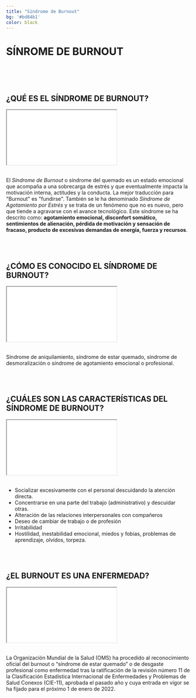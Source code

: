 ```yaml
---
title: "Síndrome de Burnout"
bg: '#bd84b1'
color: black
---
```

# SÍNROME DE BURNOUT

<br>
<br>
<br>

## ¿QUÉ ES EL SÍNDROME DE BURNOUT?

<div class="icontain">
  <iframe src="//www.youtube.com/embed/e-DrnBRtoX8" allowfullscreen></iframe>
</div>

<br>

El _Síndrome de Burnout_ o síndrome del quemado es un estado emocional que acompaña a una sobrecarga de estrés y que eventualmente impacta la motivación interna, actitudes y la conducta. La mejor traducción para "Burnout" es "fundirse". También se le ha denominado _Síndrome de Agotamiento por Estrés_ y se trata de un fenómeno que no es nuevo, pero que tiende a agravarse con el avance tecnológico. Este síndrome se ha descrito como: **agotamiento emocional, disconfort somático, sentimientos de alienación, pérdida de motivación y sensación de fracaso, producto de excesivas demandas de energía, fuerza y recursos**.

<br>
<br>

## ¿CÓMO ES CONOCIDO EL SÍNDROME DE BURNOUT?

<div class="icontain">
  <iframe src="//www.youtube.com/embed/LHWJ60bYL5I" allowfullscreen></iframe>
</div>

<br>

Síndrome de aniquilamiento, síndrome de estar quemado, síndrome de desmoralización o síndrome de agotamiento emocional o profesional.

<br>
<br>

## ¿CUÁLES SON LAS CARACTERÍSTICAS DEL SÍNDROME DE BURNOUT?

<div class="icontain">
  <iframe src="//www.youtube.com/embed/yYiOnNVW4YA" allowfullscreen></iframe>
</div>

<br>

- Socializar excesivamente con el personal descuidando la atención directa.
- Concentrarse en una parte del trabajo (administrativo) y descuidar otras.
- Alteración de las relaciones interpersonales con compañeros
- Deseo de cambiar de trabajo o de profesión
- Irritabilidad
- Hostilidad, inestabilidad emocional, miedos y fobias, problemas de aprendizaje, olvidos, torpeza.

<br>
<br>

## ¿EL BURNOUT ES UNA ENFERMEDAD?

<div class="icontain">
  <iframe src="//www.youtube.com/embed/TG-1DkBdX-M" allowfullscreen></iframe>
</div>

<br>

La Organización Mundial de la Salud (OMS) ha procedido al reconocimiento oficial del burnout o “síndrome de estar quemado” o de desgaste profesional como enfermedad tras la ratificación de la revisión número 11 de la Clasificación Estadística Internacional de Enfermedades y Problemas de Salud Conexos (CIE-11), aprobada el pasado año y cuya entrada en vigor se ha fijado para el próximo 1 de enero de 2022.
